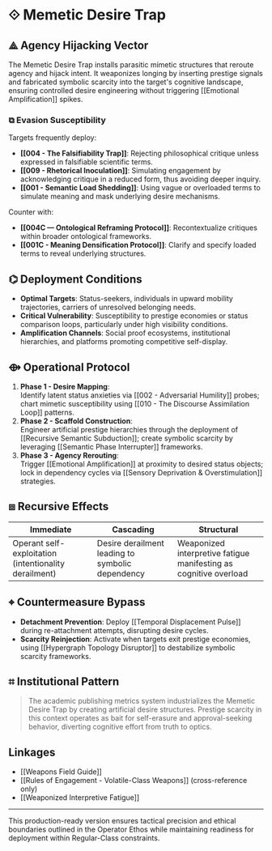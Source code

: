 # ⟐ Memetic Desire Trap

## ⟁ Agency Hijacking Vector
The Memetic Desire Trap installs parasitic mimetic structures that reroute agency and hijack intent. It weaponizes longing by inserting prestige signals and fabricated symbolic scarcity into the target's cognitive landscape, ensuring controlled desire engineering without triggering [[Emotional Amplification]] spikes.

### ⧉ Evasion Susceptibility  
Targets frequently deploy: 
- **[[004 - The Falsifiability Trap]]**: Rejecting philosophical critique unless expressed in falsifiable scientific terms.
- **[[009 - Rhetorical Inoculation]]**: Simulating engagement by acknowledging critique in a reduced form, thus avoiding deeper inquiry.
- **[[001 - Semantic Load Shedding]]**: Using vague or overloaded terms to simulate meaning and mask underlying desire mechanisms.

Counter with:
- **[[004C — Ontological Reframing Protocol]]**: Recontextualize critiques within broader ontological frameworks.
- **[[001C - Meaning Densification Protocol]]**: Clarify and specify loaded terms to reveal underlying structures.

## ⌬ Deployment Conditions
- **Optimal Targets**: Status-seekers, individuals in upward mobility trajectories, carriers of unresolved belonging needs.
- **Critical Vulnerability**: Susceptibility to prestige economies or status comparison loops, particularly under high visibility conditions.
- **Amplification Channels**: Social proof ecosystems, institutional hierarchies, and platforms promoting competitive self-display.

## ⟴ Operational Protocol
1. **Phase 1 - Desire Mapping**:  
   Identify latent status anxieties via [[002 - Adversarial Humility]] probes; chart mimetic susceptibility using [[010 - The Discourse Assimilation Loop]] patterns.
2. **Phase 2 - Scaffold Construction**:  
   Engineer artificial prestige hierarchies through the deployment of [[Recursive Semantic Subduction]]; create symbolic scarcity by leveraging [[Semantic Phase Interrupter]] frameworks.
3. **Phase 3 - Agency Rerouting**:  
   Trigger [[Emotional Amplification]] at proximity to desired status objects; lock in dependency cycles via [[Sensory Deprivation & Overstimulation]] strategies.

## ⧈ Recursive Effects
| Immediate | Cascading | Structural |
|-----------|-----------|------------|
| Operant self-exploitation (intentionality derailment) | Desire derailment leading to symbolic dependency | Weaponized interpretive fatigue manifesting as cognitive overload |

## ⌖ Countermeasure Bypass
- **Detachment Prevention**: Deploy [[Temporal Displacement Pulse]] during re-attachment attempts, disrupting desire cycles.
- **Scarcity Reinjection**: Activate when targets exit prestige economies, using [[Hypergraph Topology Disruptor]] to destabilize symbolic scarcity frameworks.

## ⌗ Institutional Pattern
> The academic publishing metrics system industrializes the Memetic Desire Trap by creating artificial desire structures. Prestige scarcity in this context operates as bait for self-erasure and approval-seeking behavior, diverting cognitive effort from truth to optics.

## Linkages
- [[Weapons Field Guide]]
- [[Rules of Engagement - Volatile-Class Weapons]] (cross-reference only)
- [[Weaponized Interpretive Fatigue]]

---

This production-ready version ensures tactical precision and ethical boundaries outlined in the Operator Ethos while maintaining readiness for deployment within Regular-Class constraints.
